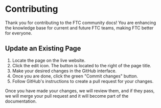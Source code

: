 # Contributing

Thank you for contributing to the FTC community docs! You are enhancing the knowledge base for current and future FTC teams, making FTC better for everyone.

## Update an Existing Page

1. Locate the page on the live website.
2. Click the edit icon. The button is located to the right of the page title.
3. Make your desired changes in the GitHub interface.
4. Once you are done, click the green "Commit changes" button.
5. Follow GitHub's instructions to create a pull request for your changes.

Once you have made your changes, we will review them, and if they pass, we will merge your pull request and it will become part of the documentation.